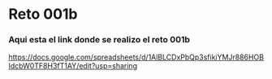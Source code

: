 # Reto 001b ##


### Aqui esta el link donde se realizo el reto 001b 

https://docs.google.com/spreadsheets/d/1AlBLCDxPbQp3sfikiYMJr886HOBIdcbW0TF8H3fT1AY/edit?usp=sharing 